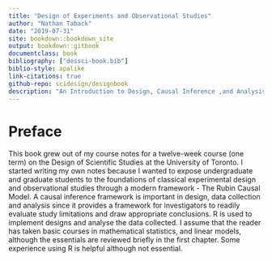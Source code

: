 ```yaml
--- 
title: "Design of Experiments and Observational Studies"
author: "Nathan Taback"
date: "2019-07-31"
site: bookdown::bookdown_site
output: bookdown::gitbook
documentclass: book
bibliography: ["dessci-book.bib"]
biblio-style: apalike
link-citations: true
github-repo: scidesign/designbook
description: "An Introduction to Design, Causal Inference ,and Analysis Using R"
---
```


# Preface

This book grew out of my course notes for a twelve-week course (one term) on the Design of Scientific Studies at the University of Toronto. I started writing my own notes because I wanted to expose undergraduate and graduate students to the foundations of classical experimental design and observational studies through a modern framework - The Rubin Causal Model. A causal inference framework is important in design, data collection and analysis since it provides a framework for investigators to readily evaluate study limitations and draw appropriate conclusions. R is used to implement designs and analyse the data collected. I assume that the reader has taken basic courses in mathematical statistics, and linear models, although the essentials are reviewed briefly in the first chapter. Some experience using R is helpful although not essential.




